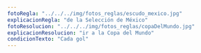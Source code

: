```yaml
---
fotoRegla: "../../../img/fotos_reglas/escudo_mexico.jpg"
explicacionRegla: "de la Selección de México"
fotoResolucion: "../../../img/fotos_reglas/copaDelMundo.jpg"
explicacionResolucion: "ir a la Copa del Mundo"
condicionTexto: "Cada gol"
---
```

